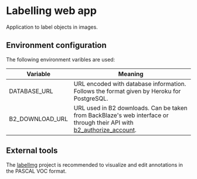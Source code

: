 # Labelling web app
Application to label objects in images.

## Environment configuration
The following environment varibles are used:

| Variable          | Meaning    |
|-------------------|------------|
| DATABASE_URL      | URL encoded with database information. Follows the format given by Heroku for PostgreSQL. |
| B2_DOWNLOAD_URL   | URL used in B2 downloads. Can be taken from BackBlaze's web interface or through their API with [b2_authorize_account](https://www.backblaze.com/b2/docs/b2_authorize_account.html). |

## External tools

The [labelImg](https://github.com/tzutalin/labelImg) project is recommended to visualize and edit annotations in the PASCAL VOC format.
